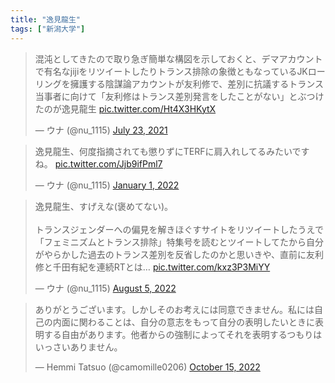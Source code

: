 ```yaml
---
title: "逸見龍生"
tags: ["新潟大学"]
---
```


<blockquote class="twitter-tweet"><p lang="ja" dir="ltr">混沌としてきたので取り急ぎ簡単な構図を示しておくと、デマアカウントで有名なjijiをリツイートしたりトランス排除の象徴ともなっているJKローリングを擁護する陰謀論アカウントが友利修で、差別に抗議するトランス当事者に向けて「友利修はトランス差別発言をしたことがない」とぶつけたのが逸見龍生 <a href="https://t.co/Ht4X3HKytX">pic.twitter.com/Ht4X3HKytX</a></p>&mdash; ウナ (@nu_1115) <a href="https://twitter.com/nu_1115/status/1418410810007638016?ref_src=twsrc%5Etfw">July 23, 2021</a></blockquote> <script async src="https://platform.twitter.com/widgets.js" charset="utf-8"></script>

<blockquote class="twitter-tweet"><p lang="ja" dir="ltr">逸見龍生、何度指摘されても懲りずにTERFに肩入れしてるみたいですね。 <a href="https://t.co/Jjb9ifPml7">pic.twitter.com/Jjb9ifPml7</a></p>&mdash; ウナ (@nu_1115) <a href="https://twitter.com/nu_1115/status/1477232789431156742?ref_src=twsrc%5Etfw">January 1, 2022</a></blockquote> <script async src="https://platform.twitter.com/widgets.js" charset="utf-8"></script>

<blockquote class="twitter-tweet"><p lang="ja" dir="ltr">逸見龍生、すげえな(褒めてない)。<br><br>トランスジェンダーへの偏見を解きほぐすサイトをリツイートしたうえで「フェミニズムとトランス排除」特集号を読むとツイートしてたから自分がやらかした過去のトランス差別を反省したのかと思いきや、直前に友利修と千田有紀を連続RTとは… <a href="https://t.co/kxz3P3MiYY">pic.twitter.com/kxz3P3MiYY</a></p>&mdash; ウナ (@nu_1115) <a href="https://twitter.com/nu_1115/status/1555468174170390528?ref_src=twsrc%5Etfw">August 5, 2022</a></blockquote> <script async src="https://platform.twitter.com/widgets.js" charset="utf-8"></script>

<blockquote class="twitter-tweet"><p lang="ja" dir="ltr">ありがとうございます。しかしそのお考えには同意できません。私には自己の内面に関わることは、自分の意志をもって自分の表明したいときに表明する自由があります。他者からの強制によってそれを表明するつもりはいっさいありません。</p>&mdash; Hemmi Tatsuo (@camomille0206) <a href="https://twitter.com/camomille0206/status/1581244156055519235?ref_src=twsrc%5Etfw">October 15, 2022</a></blockquote> <script async src="https://platform.twitter.com/widgets.js" charset="utf-8"></script>